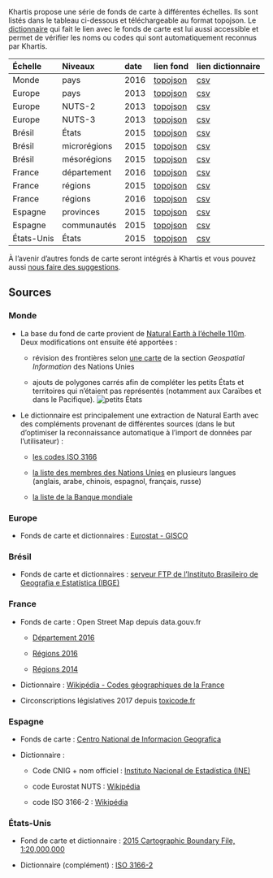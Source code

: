 Khartis propose une série de fonds de carte à différentes échelles. Ils sont listés dans le tableau ci-dessous et téléchargeable au format topojson. Le [dictionnaire](definitions#dictionnaire-dun-fond-de-carte) qui fait le lien avec le fonds de carte est lui aussi accessible et permet de vérifier les noms ou codes qui sont automatiquement reconnus par Khartis.

| Échelle    | Niveaux      | date | lien fond | lien dictionnaire |
|:------------|:--------------|:------|:-----------|:-------------------|
| Monde      | pays         | 2016 | [topojson](https://raw.githubusercontent.com/AtelierCartographie/Khartis/master/public/data/map/W-110m-2015-modified.json)  | [csv](https://raw.githubusercontent.com/AtelierCartographie/Khartis/master/public/data/dictionary/csv/World-dico-2016.csv)               |
| Europe     | pays        | 2013 | [topojson](https://github.com/AtelierCartographie/Khartis/raw/master/public/data/map/EU-country.json)  | [csv](https://github.com/AtelierCartographie/Khartis/raw/master/public/data/dictionary/csv/EU-dico-COUNTRY-2013.csv)               |
| Europe     | NUTS-2 | 2013 | [topojson](https://github.com/AtelierCartographie/Khartis/tree/master/public/data/map/EU-nuts-2)  | [csv](https://github.com/AtelierCartographie/Khartis/raw/master/public/data/dictionary/csv/EU-dico-NUTS-2-2013.csv)               |
| Europe     | NUTS-3  | 2013 | [topojson](https://github.com/AtelierCartographie/Khartis/tree/master/public/data/map/EU-nuts-3)  | [csv](https://github.com/AtelierCartographie/Khartis/raw/master/public/data/dictionary/csv/EU-dico-NUTS-3-2013.csv)               |
| Brésil     | États        | 2015 | [topojson](https://raw.githubusercontent.com/AtelierCartographie/Khartis/master/public/data/map/BR-ufe-2015.json)  | [csv](https://raw.githubusercontent.com/AtelierCartographie/Khartis/master/public/data/dictionary/csv/BR-dico-UFE-2015.csv)               |
| Brésil     | microrégions | 2015 | [topojson](https://raw.githubusercontent.com/AtelierCartographie/Khartis/master/public/data/map/BR-mie-2015.json)  | [csv](https://raw.githubusercontent.com/AtelierCartographie/Khartis/master/public/data/dictionary/csv/BR-dico-MIE-2015.csv)               |
| Brésil     | mésorégions  | 2015 | [topojson](https://raw.githubusercontent.com/AtelierCartographie/Khartis/master/public/data/map/BR-mee-2015.json)  | [csv](https://raw.githubusercontent.com/AtelierCartographie/Khartis/master/public/data/dictionary/csv/BR-dico-MEE-2015.csv)               |
| France     | département  | 2016 | [topojson](https://github.com/AtelierCartographie/Khartis/tree/master/public/data/map/FR-dpt-2016)  | [csv](https://raw.githubusercontent.com/AtelierCartographie/Khartis/master/public/data/dictionary/csv/FR-dico-DPT-2016.csv)               |
| France     | régions      | 2015 | [topojson](https://github.com/AtelierCartographie/Khartis/tree/master/public/data/map/FR-reg-2015)  | [csv](https://raw.githubusercontent.com/AtelierCartographie/Khartis/master/public/data/dictionary/csv/FR-dico-REG-2015.csv)               |
| France     | régions      | 2016 | [topojson](https://github.com/AtelierCartographie/Khartis/tree/master/public/data/map/FR-reg-2016)  | [csv](https://raw.githubusercontent.com/AtelierCartographie/Khartis/master/public/data/dictionary/csv/FR-dico-REG-2016.csv)               |
| Espagne    | provinces    | 2015 | [topojson](https://github.com/AtelierCartographie/Khartis/tree/master/public/data/map/ES-prov-2015)  | [csv](https://raw.githubusercontent.com/AtelierCartographie/Khartis/master/public/data/dictionary/csv/ES-dico-PROV-2015.csv)               |
| Espagne    | communautés  | 2015 | [topojson](https://github.com/AtelierCartographie/Khartis/tree/master/public/data/map/ES-auto-2015)  | [csv](https://raw.githubusercontent.com/AtelierCartographie/Khartis/master/public/data/dictionary/csv/ES-dico-AUTO-2015.csv)               |
| États-Unis | États        | 2015 | [topojson](https://github.com/AtelierCartographie/Khartis/tree/master/public/data/map/US-state-2015)  | [csv](https://raw.githubusercontent.com/AtelierCartographie/Khartis/master/public/data/dictionary/csv/US-dico-ST-2015.csv)               |
À l’avenir d’autres fonds de carte seront intégrés à Khartis et vous pouvez aussi [nous faire des suggestions](https://goo.gl/forms/dF1y6k9KvEIffzpQ2).

## Sources

### Monde

* La base du fond de carte provient de [Natural Earth à l’échelle 110m](http://www.naturalearthdata.com/downloads/110m-cultural-vectors/). Deux modifications ont ensuite été apportées :

    * révision des frontières selon [une carte](http://www.un.org/Depts/Cartographic/map/profile/world.pdf) de la section *Geospatial Information* des Nations Unies

    * ajouts de polygones carrés afin de compléter les petits États et territoires qui n’étaient pas représentés (notamment aux Caraïbes et dans le Pacifique).
![petits États](/assest/small-states.png)

* Le dictionnaire est principalement une extraction de Natural Earth avec des compléments provenant de différentes sources (dans le but d’optimiser la reconnaissance automatique à l’import de données par l’utilisateur) :

    * [les codes ISO 3166](http://www.iso.org/iso/home/standards/country_codes.htm)

    * [la liste des membres des Nations Unies](http://www.un.org/en/member-states/) en plusieurs langues (anglais, arabe, chinois, espagnol, français, russe)

    * [la liste de la Banque mondiale](http://www.worldbank.org/en/country)

### Europe

* Fonds de carte et dictionnaires : [Eurostat - GISCO](http://ec.europa.eu/eurostat/fr/web/gisco) 

### Brésil

* Fonds de carte et dictionnaires : [serveur FTP de l’Instituto Brasileiro de Geografia e Estatística (IBGE)](ftp://geoftp.ibge.gov.br/) 

### France

* Fonds de carte : Open Street Map depuis data.gouv.fr

    * [Département 2016](https://www.data.gouv.fr/fr/datasets/contours-des-departements-francais-issus-d-openstreetmap/) 

    * [Régions 2016](https://www.data.gouv.fr/fr/datasets/projet-de-redecoupages-des-regions/)

    * [Régions 2014](https://www.data.gouv.fr/fr/datasets/contours-des-regions-francaises-sur-openstreetmap/)

* Dictionnaire : [Wikipédia - Codes géographiques de la France](https://fr.wikipedia.org/wiki/Codes_g%C3%A9ographiques_de_la_France)

* Circonscriptions législatives 2017 depuis [toxicode.fr](http://www.toxicode.fr/circonscriptions)

### Espagne

* Fonds de carte : [Centro National de Informacion Geografica](http://www.ign.es/ign/main/index.do)

* Dictionnaire : 

    * Code CNIG + nom officiel : [Instituto Nacional de Estadística (INE)](http://www.ine.es/daco/daco42/codmun/cod_provincia.htm)

    * code Eurostat NUTS : [Wikipédia](https://es.wikipedia.org/wiki/NUTS_de_Espa%C3%B1a)

    * code ISO 3166-2 : [Wikipédia](https://es.wikipedia.org/wiki/ISO_3166-2:ES)

### États-Unis

* Fond de carte et dictionnaire : [2015 Cartographic Boundary File, 1:20,000,000](https://www.census.gov/geo/maps-data/data/tiger-cart-boundary.html)

* Dictionnaire (complément) : [ISO 3166-2](https://www.iso.org/obp/ui/#iso:code:3166:US)